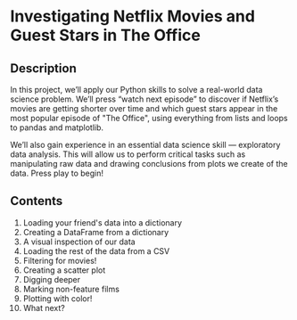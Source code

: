 # Investigating Netflix Movies and Guest Stars in The Office
## Description
In this project, we’ll apply our Python skills to solve a real-world data science problem. We’ll press “watch next episode” to discover if Netflix’s movies are getting shorter over time and which guest stars appear in the most popular episode of "The Office", using everything from lists and loops to pandas and matplotlib.

We’ll also gain experience in an essential data science skill — exploratory data analysis. This will allow us to perform critical tasks such as manipulating raw data and drawing conclusions from plots we create of the data. Press play to begin!
## Contents 
1. Loading your friend's data into a dictionary
2. Creating a DataFrame from a dictionary
3. A visual inspection of our data
4. Loading the rest of the data from a CSV
5. Filtering for movies!
6. Creating a scatter plot
7. Digging deeper
8. Marking non-feature films
9. Plotting with color!
10. What next?

